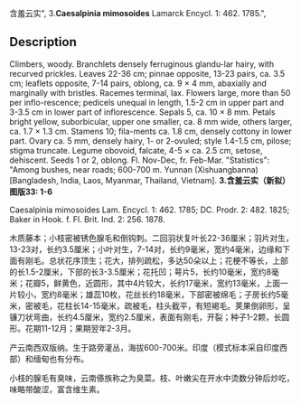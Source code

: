 含羞云实",
3.**Caesalpinia mimosoides** Lamarck Encycl. 1: 462. 1785.",

## Description
Climbers, woody. Branchlets densely ferruginous glandu-lar hairy, with recurved prickles. Leaves 22-36 cm; pinnae opposite, 13-23 pairs, ca. 3.5 cm; leaflets opposite, 7-14 pairs, oblong, ca. 9 × 4 mm, abaxially and marginally with bristles. Racemes terminal, lax. Flowers large, more than 50 per inflo-rescence; pedicels unequal in length, 1.5-2 cm in upper part and 3-3.5 cm in lower part of inflorescence. Sepals 5, ca. 10 × 8 mm. Petals bright yellow, suborbicular, upper one smaller, ca. 8 mm wide, others larger, ca. 1.7 × 1.3 cm. Stamens 10; fila-ments ca. 1.8 cm, densely cottony in lower part. Ovary ca. 5 mm, densely hairy, 1- or 2-ovuled; style 1.4-1.5 cm, pilose; stigma truncate. Legume obovoid, falcate, 4-5 × ca. 2.5 cm, setose, dehiscent. Seeds 1 or 2, oblong. Fl. Nov-Dec, fr. Feb-Mar.
  "Statistics": "Among bushes, near roads; 600-700 m. Yunnan (Xishuangbanna) [Bangladesh, India, Laos, Myanmar, Thailand, Vietnam].
**3.含羞云实（新拟）图版33: 1-6**

Caesalpinia mimosoides Lam. Encycl. 1: 462. 1785; DC. Prodr. 2: 482. 1825; Baker in Hook. f. Fl. Brit. Ind. 2: 256. 1878.

木质藤本；小枝密被锈色腺毛和倒钩刺。二回羽状复叶长22-36厘米；羽片对生，13-23对，长约3.5厘米；小叶对生，7-14对，长约9毫米，宽约4毫米，边缘和下面有刚毛。总状花序顶生；花大，排列疏松，多达50朵以上；花梗不等长，上部的长1.5-2厘米，下部的长3-3.5厘米；花托凹；萼片5，长约10毫米，宽约8毫米；花瓣5，鲜黄色，近圆形，其中4片较大，长约17毫米，宽约13毫米，上面一片较小，宽约8毫米；雄蕊10枚，花丝长约18毫米，下部密被绵毛；子房长约5毫米，密被毛，花柱长14-15毫米，疏被毛，柱头截平，有短褐毛。荚果倒卵形，呈镰刀状弯曲，长约4.5厘米，宽约2.5厘米，表面有刚毛，开裂；种子1-2颗，长圆形。花期11-12月；果期翌年2-3月。

产云南西双版纳。生于路旁灌丛，海拔600-700米。印度（模式标本采自印度西部）和缅甸也有分布。

小枝的腺毛有臭味，云南傣族称之为臭菜。枝、叶嫩尖在开水中烫数分钟后炒吃，味略带酸涩，富含维生素。
